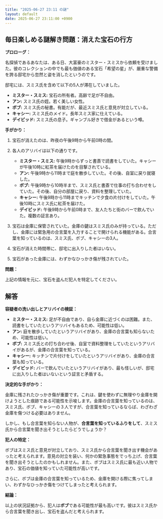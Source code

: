 ```yaml
---
title: "2025-06-27 23:11 の謎"
layout: default
date: 2025-06-27 23:11:00 +0900
---
```

## 毎日楽しめる謎解き問題：消えた宝石の行方

**プロローグ：**

名探偵であるあなたは、ある日、大富豪のミスター・スミスから依頼を受けました。彼のコレクションの中でも最も価値のある宝石「希望の星」が、厳重な警備を誇る邸宅から忽然と姿を消したというのです。

邸宅には、スミス氏を含めて以下の5人が滞在していました。

*   **ミスター・スミス:** 宝石の所有者。高齢で足が不自由。
*   **アン:** スミス氏の姪。若く美しい女性。
*   **ボブ:** スミス氏の秘書。有能だが、最近スミス氏と意見が対立している。
*   **キャシー:** スミス氏のメイド。長年スミス家に仕えている。
*   **デイビッド:** スミス氏の息子。ギャンブル好きで借金があるという噂。

**手がかり：**

1.  宝石が消えたのは、昨夜の午後9時から午前0時の間。
2.  各人のアリバイは以下の通りです。

    *   **ミスター・スミス:** 午後9時からずっと書斎で読書をしていた。キャシーが午後10時に紅茶を届けたのを目撃されている。
    *   **アン:** 午後9時から11時まで庭を散歩していた。その後、自室に戻り就寝した。
    *   **ボブ:** 午後9時から10時半まで、スミス氏と書斎で仕事の打ち合わせをしていた。その後、自分の部屋に戻り、資料を整理していた。
    *   **キャシー:** 午後9時から11時までキッチンで夕食の片付けをしていた。午後10時にスミス氏に紅茶を届けた。
    *   **デイビッド:** 午後9時から午前0時まで、友人たちと街のバーで飲んでいた。複数の証言あり。
3.  宝石は金庫に保管されていた。金庫の鍵はスミス氏のみが持っている。ただし、金庫には緊急用の合言葉を入力することで開けられる機能がある。合言葉を知っているのは、スミス氏、ボブ、キャシーの3人。
4.  宝石が消えた時間帯に、邸宅に出入りした者はいない。
5.  宝石があった金庫には、わずかなひっかき傷が残されていた。

**問題：**

上記の情報を元に、宝石を盗んだ犯人を特定してください。

## 解答

**容疑者の洗い出しとアリバイの検証：**

*   **ミスター・スミス:** 足が不自由であり、自ら金庫に近づくのは困難。また、読書をしていたというアリバイもあるため、可能性は低い。
*   **アン:** 庭を散歩していたというアリバイがあり、金庫の合言葉も知らないため、可能性は低い。
*   **ボブ:** スミス氏との打ち合わせ後、自室で資料整理をしていたというアリバイがあるが、金庫の合言葉を知っている。
*   **キャシー:** キッチンで片付けをしていたというアリバイがあり、金庫の合言葉も知っている。
*   **デイビッド:** バーで飲んでいたというアリバイがあり、最も怪しいが、邸宅に出入りした者はいないという証言と矛盾する。

**決定的な手がかり：**

金庫に残されたひっかき傷が重要です。これは、鍵を使わずに無理やり金庫を開けようとした痕跡である可能性を示唆します。金庫の合言葉を知っているのは、スミス氏、ボブ、キャシーの３人ですが、合言葉を知っているならば、わざわざ金庫を傷つける必要はありません。

しかし、もし合言葉を知らない人物が、**合言葉を知っているふりをして**、スミス氏から合言葉を聞き出そうとしたらどうでしょうか？

**犯人の特定：**

ボブはスミス氏と意見が対立しており、スミス氏から合言葉を聞き出す機会があったと考えられます。意見の対立を装い、何かの緊急事態をでっち上げ、合言葉を聞き出そうとしたのかもしれません。また、ボブはスミス氏に最も近い人物であり、宝石の価値を知っていた可能性が高いです。

さらに、ボブは金庫の合言葉を知っているため、金庫を開ける際に焦ってしまい、わずかなひっかき傷をつけてしまったと考えられます。

**結論：**

以上の状況証拠から、犯人は**ボブ**である可能性が最も高いです。彼はスミス氏から合言葉を聞き出し、宝石を盗んだと考えられます。
